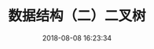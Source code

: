 ---
title: 数据结构（二）二叉树
date: 2018-08-08 16:23:34
tags: [JavaScript, Algorithm]
categories: [Algorithm]
description: 认识二叉树
---